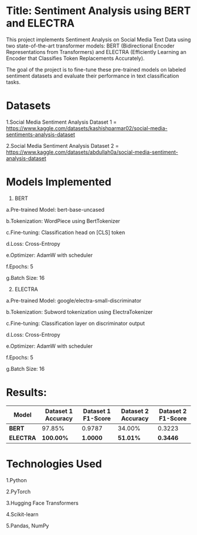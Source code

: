# Title: Sentiment Analysis using BERT and ELECTRA


This project implements Sentiment Analysis on Social Media Text Data using two state-of-the-art transformer models: BERT (Bidirectional Encoder Representations from Transformers) and ELECTRA (Efficiently Learning an Encoder that Classifies Token Replacements Accurately).

The goal of the project is to fine-tune these pre-trained models on labeled sentiment datasets and evaluate their performance in text classification tasks.

# Datasets
1.Social Media Sentiment Analysis Dataset 1 = https://www.kaggle.com/datasets/kashishparmar02/social-media-sentiments-analysis-dataset


2.Social Media Sentiment Analysis Dataset 2 = https://www.kaggle.com/datasets/abdullah0a/social-media-sentiment-analysis-dataset

# Models Implemented
1. BERT
   
a.Pre-trained Model: bert-base-uncased

b.Tokenization: WordPiece using BertTokenizer

c.Fine-tuning: Classification head on [CLS] token

d.Loss: Cross-Entropy

e.Optimizer: AdamW with scheduler

f.Epochs: 5

g.Batch Size: 16


2. ELECTRA
   
a.Pre-trained Model: google/electra-small-discriminator

b.Tokenization: Subword tokenization using ElectraTokenizer

c.Fine-tuning: Classification layer on discriminator output

d.Loss: Cross-Entropy

e.Optimizer: AdamW with scheduler

f.Epochs: 5

g.Batch Size: 16

# Results:
| Model       | Dataset 1 Accuracy | Dataset 1 F1-Score | Dataset 2 Accuracy | Dataset 2 F1-Score |
| ----------- | ------------------ | ------------------ | ------------------ | ------------------ |
| **BERT**    | 97.85%             | 0.9787             | 34.00%             | 0.3223             |
| **ELECTRA** | **100.00%**        | **1.0000**         | **51.01%**         | **0.3446**         |

# Technologies Used
1.Python

2.PyTorch

3.Hugging Face Transformers

4.Scikit-learn

5.Pandas, NumPy
